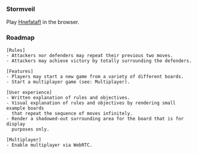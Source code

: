 ### Stormveil
Play [Hnefatafl](https://en.wikipedia.org/wiki/Tafl_games) in the browser.

### Roadmap
```
[Rules]
- Attackers nor defenders may repeat their previous two moves.
- Attackers may achieve victory by totally surrounding the defenders.

[Features]
- Players may start a new game from a variety of different boards.
- Start a multiplayer game (see: Multiplayer).

[User experience]
- Written explanation of rules and objectives.
- Visual explanation of rules and objectives by rendering small example boards
  that repeat the sequence of moves infinitely.
- Render a shadowed-out surrounding area for the board that is for display
  purposes only.

[Multiplayer]
- Enable multiplayer via WebRTC.

```
